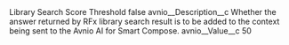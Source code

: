 <?xml version="1.0" encoding="UTF-8"?>
<CustomMetadata xmlns="http://soap.sforce.com/2006/04/metadata" xmlns:xsi="http://www.w3.org/2001/XMLSchema-instance" xmlns:xsd="http://www.w3.org/2001/XMLSchema">
    <label>Library Search Score Threshold</label>
    <protected>false</protected>
    <values>
        <field>avnio__Description__c</field>
        <value xsi:type="xsd:string">Whether the answer returned by RFx library search result is to be added to the context being sent to the Avnio AI for Smart Compose.</value>
    </values>
    <values>
        <field>avnio__Value__c</field>
        <value xsi:type="xsd:string">50</value>
    </values>
</CustomMetadata>
